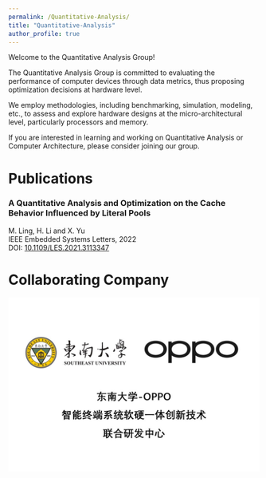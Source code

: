 ```yaml
---
permalink: /Quantitative-Analysis/
title: "Quantitative-Analysis"
author_profile: true
---
```


Welcome to the Quantitative Analysis Group!

The Quantitative Analysis Group is committed to evaluating the performance of computer devices through data metrics, thus proposing optimization decisions at hardware level.

We employ methodologies, including benchmarking, simulation, modeling, etc., to assess and explore hardware designs at the micro-architectural level, particularly processors and memory.

If you are interested in learning and working on Quantitative Analysis or Computer Architecture, please consider joining our group.

# Publications
### A Quantitative Analysis and Optimization on the Cache Behavior Influenced by Literal Pools
M. Ling, H. Li and X. Yu  
IEEE Embedded Systems Letters, 2022  
DOI: [10.1109/LES.2021.3113347](10.1109/LES.2021.3113347)

# Collaborating Company
![oppo](/images/my_image/oppo.jpg)